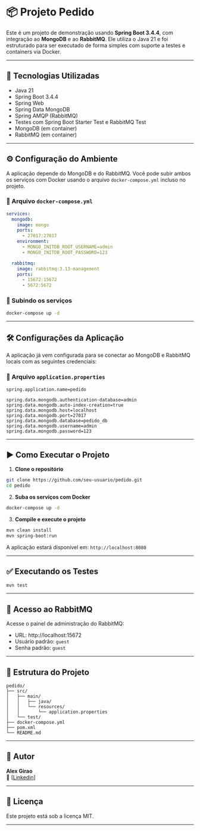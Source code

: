 # 📦 Projeto Pedido

Este é um projeto de demonstração usando **Spring Boot 3.4.4**, com integração ao **MongoDB** e ao **RabbitMQ**. 
Ele utiliza o Java 21 e foi estruturado para ser executado de forma simples com suporte a testes e containers via Docker.

---

## 🚀 Tecnologias Utilizadas

- Java 21
- Spring Boot 3.4.4
- Spring Web
- Spring Data MongoDB
- Spring AMQP (RabbitMQ)
- Testes com Spring Boot Starter Test e RabbitMQ Test
- MongoDB (em container)
- RabbitMQ (em container)

---

## ⚙️ Configuração do Ambiente

A aplicação depende do MongoDB e do RabbitMQ. Você pode subir ambos os serviços com Docker usando o arquivo `docker-compose.yml` incluso no projeto.

### 🐳 Arquivo `docker-compose.yml`

```yaml
services:
  mongodb:
    image: mongo
    ports:
      - 27017:27017
    environment:
      - MONGO_INITDB_ROOT_USERNAME=admin
      - MONGO_INITDB_ROOT_PASSWORD=123

  rabbitmq:
    image: rabbitmq:3.13-management
    ports:
      - 15672:15672
      - 5672:5672
```

### 🔌 Subindo os serviços

```bash
docker-compose up -d
```

---

## 🛠️ Configurações da Aplicação

A aplicação já vem configurada para se conectar ao MongoDB e RabbitMQ locais com as seguintes credenciais:

### 🔧 Arquivo `application.properties`

```properties
spring.application.name=pedido

spring.data.mongodb.authentication-database=admin
spring.data.mongodb.auto-index-creation=true
spring.data.mongodb.host=localhost
spring.data.mongodb.port=27017
spring.data.mongodb.database=pedido_db
spring.data.mongodb.username=admin
spring.data.mongodb.password=123
```

---

## ▶️ Como Executar o Projeto

1. **Clone o repositório**

```bash
git clone https://github.com/seu-usuario/pedido.git
cd pedido
```

2. **Suba os serviços com Docker**

```bash
docker-compose up -d
```

3. **Compile e execute o projeto**

```bash
mvn clean install
mvn spring-boot:run
```

A aplicação estará disponível em: `http://localhost:8080`

---

## ✅ Executando os Testes

```bash
mvn test
```

---

## 🧪 Acesso ao RabbitMQ

Acesse o painel de administração do RabbitMQ:

- URL: http://localhost:15672
- Usuário padrão: `guest`
- Senha padrão: `guest`

---

## 📁 Estrutura do Projeto

```
pedido/
├── src/
│   ├── main/
│   │   ├── java/
│   │   └── resources/
│   │       └── application.properties
│   └── test/
├── docker-compose.yml
├── pom.xml
└── README.md
```

---

## 👤 Autor

**Alex Girao**  
🔗 [[Linkedin](https://br.linkedin.com/in/alex-girao)]

---

## 📄 Licença

Este projeto está sob a licença MIT.

---
